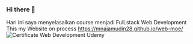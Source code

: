 ### Hi there 👋

<!--
**mnajamudin28/mnajamudin28** is a ✨ _special_ ✨ repository because its `README.md` (this file) appears on your GitHub profile.

Here are some ideas to get you started:

- 🔭 I’m currently working on ...
- 🌱 I’m currently learning ...
- 👯 I’m looking to collaborate on ...
- 🤔 I’m looking for help with ...
- 💬 Ask me about ...
- 📫 How to reach me: ...
- 😄 Pronouns: ...
- ⚡ Fun fact: ...
-->
Hari ini saya menyelasaikan course menjadi FulLstack Web Development
This my Website on process https://mnajamudin28.github.io/web-moe/
![Certificate Web Development Udemy](https://user-images.githubusercontent.com/43162722/173183316-551479a4-0c24-4d69-b8aa-4f742510a454.jpg)
